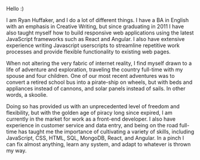 Hello :)

I am Ryan Huffaker, and I do a lot of different things. I have a BA in English with an emphasis in Creative Writing, but since graduating in 2011 I have also taught myself how to build responsive web applications using the latest JavaScript frameworks such as React and Angular. I also have extensive experience writing Javascript userscripts to streamline repetitive work processes and provide flexible functionality to existing web pages.

When not altering the very fabric of internet reality, I find myself drawn to a life of adventure and exploration, traveling the country full-time with my spouse and four children. One of our most recent adventures was to convert a retired school bus into a pirate-ship on wheels, but with beds and appliances instead of cannons, and solar panels instead of sails. In other words, a skoolie.

Doing so has provided us with an unprecedented level of freedom and flexibility, but with the golden age of piracy long since expired, I am currently in the market for work as a front-end developer. I also have experience in customer service and data entry, and being on the road full-time has taught me the importance of cultivating a variety of skills, including JavaScript, CSS, HTML, SQL, MongoDB, React, and Angular. In a pinch I can fix almost anything, learn any system, and adapt to whatever is thrown my way.
